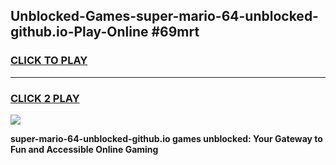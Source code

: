 
## Unblocked-Games-super-mario-64-unblocked-github.io-Play-Online #69mrt
<h3>
<a href="https://news.freeplayer.one?title=super-mario-64-unblocked-github.io&ref=3">CLICK TO PLAY</a></h3>
<hr>

<h3>
<a href="https://news.freeplayer.one?title=super-mario-64-unblocked-github.io&ref=3">CLICK 2 PLAY</a>
  
</h3>

<a href="https://news.freeplayer.one?title=super-mario-64-unblocked-github.io&ref=3"><img src="https://clearcache.store/games.png"></a>


**super-mario-64-unblocked-github.io games unblocked: Your Gateway to Fun and Accessible Online Gaming**

